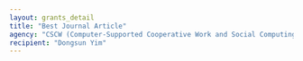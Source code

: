 ```yaml
---
layout: grants_detail
title: "Best Journal Article"
agency: "CSCW (Computer-Supported Cooperative Work and Social Computing) 2014"
recipient: "Dongsun Yim"
---
```

